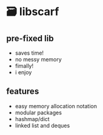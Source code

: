 # 🗃️ libscarf

## pre-fixed lib

- saves time!
- no messy memory
- fimally!
- i enjoy

## features

- easy memory allocation notation
- modular packages
- hashmap/dict
- linked list and deques
